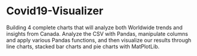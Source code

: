 # Covid19-Visualizer
Building 4 complete charts that will analyze both Worldwide trends and insights from Canada. Analyze the CSV with Pandas, manipulate columns and apply various Pandas functions, and then visualize our results through line charts, stacked bar charts and pie charts with MatPlotLib.
